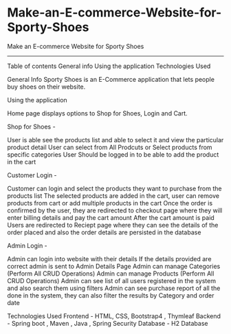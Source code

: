 # Make-an-E-commerce-Website-for-Sporty-Shoes
Make an E-commerce Website for Sporty Shoes
_____________________________________________
Table of contents
General info
Using the application
Technologies Used

General Info
Sporty Shoes is an E-Commerce application that lets people buy shoes on their website.

Using the application

Home page displays options to Shop for Shoes, Login and Cart.

Shop for Shoes -

User is able see the products list and able to select it and view the particular product detail
User can select from All Prodcuts or Select products from specific categories
User Should be logged in to be able to add the product in the cart

Customer Login -

Customer can login and select the products they want to purchase from the products list
The selected products are added in the cart, user can remove products from cart or add multiple products in the cart
Once the order is confirmed by the user, they are redirected to checkout page where they will enter billing details and pay the cart amount
After the cart amount is paid Users are redirected to Reciept page where they can see the details of the order placed and also the order details are persisted in the database

Admin Login -

Admin can login into website with their details
If the details provided are correct admin is sent to Admin Details Page
Admin can manage Categories (Perform All CRUD Operations)
Admin can manage Products (Perform All CRUD Operations)
Admin can see list of all users registered in the system and also search them using filters
Admin can see purchase report of all the done in the system, they can also filter the results by Category and order date

Technologies Used
Frontend - HTML, CSS, Bootstrap4 , Thymleaf
Backend - Spring boot , Maven , Java , Spring Security
Database - H2 Database
